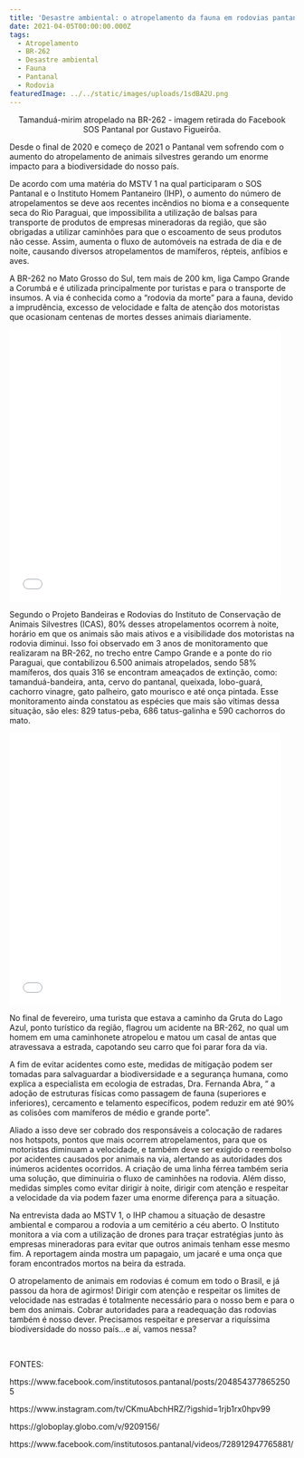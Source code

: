 ```yaml
---
title: 'Desastre ambiental: o atropelamento da fauna em rodovias pantaneiras'
date: 2021-04-05T00:00:00.000Z
tags:
  - Atropelamento
  - BR-262
  - Desastre ambiental
  - Fauna
  - Pantanal
  - Rodovia
featuredImage: ../../static/images/uploads/1sdBA2U.png
---
```


<p style="text-align: center;">
  <span style="font-weight: 400;">Tamanduá-mirim atropelado na BR-262 - imagem retirada do Facebook SOS Pantanal por Gustavo Figueirôa.
  </span>
</p>
<p>
  <span style="font-weight: 400;">Desde o final de 2020 e começo de 2021 o Pantanal vem sofrendo com o aumento do atropelamento de animais silvestres gerando um enorme impacto para a biodiversidade do nosso país.
  </span>
</p>
<p>
  <span style="font-weight: 400;">De acordo com uma matéria do MSTV 1 na qual participaram o SOS Pantanal e o Instituto Homem Pantaneiro (IHP), o aumento do número de atropelamentos se deve aos recentes incêndios no bioma e a consequente seca do Rio Paraguai, que impossibilita a utilização de balsas para transporte de produtos de empresas mineradoras da região, que são obrigadas a utilizar caminhões para que o escoamento de seus produtos não cesse. Assim, aumenta o fluxo de automóveis na estrada de dia e de noite, causando diversos atropelamentos de mamíferos, répteis, anfíbios e aves. 
  </span>
</p>
<p>
  <span style="font-weight: 400;">A BR-262 no Mato Grosso do Sul, tem mais de 200 km, liga Campo Grande a Corumbá e é utilizada principalmente por turistas e para o transporte de insumos. A via é conhecida como a “rodovia da morte” para a fauna, devido a imprudência, excesso de velocidade e falta de atenção dos motoristas que ocasionam centenas de mortes desses animais diariamente. 
  </span>
</p>
<p>
  <iframe src="//giphy.com/embed/l0MYyhUkkGGKaGcIo" width="480" height="480" frameborder="0">
  </iframe>
</p>
<p>
  <span style="font-weight: 400;">Segundo o Projeto Bandeiras e Rodovias do Instituto de Conservação de Animais Silvestres (ICAS), 80% desses atropelamentos ocorrem à noite, horário em que os animais são mais ativos e a visibilidade dos motoristas na rodovia diminui. Isso foi observado em 3 anos de monitoramento que realizaram na BR-262, no trecho entre Campo Grande e a ponte do rio Paraguai, que contabilizou 6.500 animais atropelados, sendo 58% mamíferos, dos quais 316 se encontram ameaçados de extinção, como: tamanduá-bandeira, anta, cervo do pantanal, queixada, lobo-guará, cachorro vinagre, gato palheiro, gato mourisco e até onça pintada. Esse monitoramento ainda constatou as espécies que mais são vítimas dessa situação, são eles: 829 tatus-peba, 686 tatus-galinha e 590 cachorros do mato. 
  </span>
</p>
<p>
  <iframe src="//giphy.com/embed/dautRLOTLMTvi" width="480" height="480" frameborder="0">
  </iframe>
</p>
<p>
  <span style="font-weight: 400;">No final de fevereiro, uma turista que estava a caminho da Gruta do Lago Azul, ponto turístico da região, flagrou um acidente na BR-262, no qual um homem em uma caminhonete atropelou e matou um casal de antas que atravessava a estrada, capotando seu carro que foi parar fora da via.
  </span>
</p>
<p>
  <span style="font-weight: 400;">A fim de evitar acidentes como este, medidas de mitigação podem ser tomadas para salvaguardar a biodiversidade e a segurança humana, 
  </span>
  <span style="font-weight: 400;">como explica a especialista em ecologia de estradas, Dra. Fernanda Abra, “
  </span>
  <span style="font-weight: 400;">a adoção de estruturas físicas como passagem de fauna (superiores e inferiores), cercamento e telamento específicos, podem reduzir em até 90% as colisões com mamíferos de médio e grande porte”. 
  </span>
</p>
<p>
  <span style="font-weight: 400;">Aliado a isso deve ser cobrado dos responsáveis a colocação de radares nos hotspots, pontos que mais ocorrem atropelamentos, para que os motoristas diminuam a velocidade, e também deve ser exigido o reembolso por acidentes causados por animais na via, alertando as autoridades dos inúmeros acidentes ocorridos. A criação de uma linha férrea também seria uma solução, que diminuiria o fluxo de caminhões na rodovia. Além disso, medidas simples como evitar dirigir à noite, dirigir com atenção e respeitar a velocidade da via podem fazer uma enorme diferença para a situação.
  </span>
</p>
<p>
  <span style="font-weight: 400;">Na entrevista dada ao MSTV 1, o IHP chamou a situação de desastre ambiental e comparou a rodovia a um cemitério a céu aberto. O Instituto monitora a via com a utilização de drones para traçar estratégias junto às empresas mineradoras para evitar que outros animais tenham esse mesmo fim. A reportagem ainda mostra um papagaio, um jacaré e uma onça que foram encontrados mortos na beira da estrada. 
  </span>
</p>
<p>
  <span style="font-weight: 400;">O atropelamento de animais em rodovias é comum em todo o Brasil, e já passou da hora de agirmos! Dirigir com atenção e respeitar os limites de velocidade nas estradas é totalmente necessário para o nosso bem e para o bem dos animais. Cobrar autoridades para a readequação das rodovias também é nosso dever. Precisamos respeitar e preservar a riquíssima biodiversidade do nosso país...e aí, vamos nessa?
  </span>
</p>
<p> 
</p>
<p>FONTES:
</p>
<p>https://www.facebook.com/institutosos.pantanal/posts/2048543778652505
</p>
<p>https://www.instagram.com/tv/CKmuAbchHRZ/?igshid=1rjb1rx0hpv99
</p>
<p>https://globoplay.globo.com/v/9209156/
</p>
<p>https://www.facebook.com/institutosos.pantanal/videos/728912947765881/
</p>
